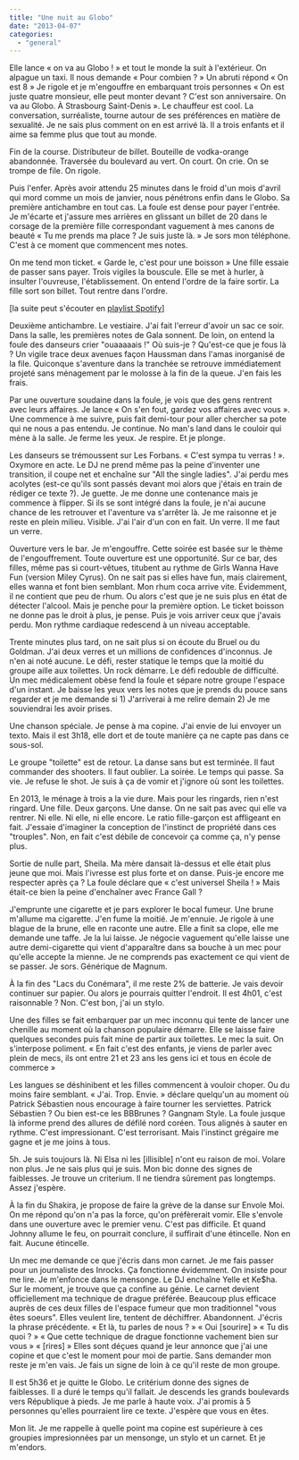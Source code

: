 ```yaml
---
title: "Une nuit au Globo"
date: "2013-04-07"
categories: 
  - "general"
---
```


Elle lance « on va au Globo ! » et tout le monde la suit à l'extérieur. On alpague un taxi. Il nous demande « Pour combien ? » Un abruti répond « On est 8 » Je rigole et je m'engouffre en embarquant trois personnes « On est juste quatre monsieur, elle peut monter devant ? C'est son anniversaire. On va au Globo. À Strasbourg Saint-Denis ». Le chauffeur est cool. La conversation, surréaliste, tourne autour de ses préférences en matière de sexualité. Je ne sais plus comment on en est arrivé là. Il a trois enfants et il aime sa femme plus que tout au monde.

Fin de la course. Distributeur de billet. Bouteille de vodka-orange abandonnée. Traversée du boulevard au vert. On court. On crie. On se trompe de file. On rigole.

Puis l'enfer. Après avoir attendu 25 minutes dans le froid d'un mois d'avril qui mord comme un mois de janvier, nous pénétrons enfin dans le Globo. Sa première antichambre en tout cas. La foule est dense pour payer l'entrée. Je m'écarte et j'assure mes arrières en glissant un billet de 20 dans le corsage de la première fille correspondant vaguement à mes canons de beauté « Tu me prends ma place ? Je suis juste là. » Je sors mon téléphone. C'est à ce moment que commencent mes notes.

On me tend mon ticket. « Garde le, c'est pour une boisson » Une fille essaie de passer sans payer. Trois vigiles la bouscule. Elle se met à hurler, à insulter l'ouvreuse, l'établissement. On entend l'ordre de la faire sortir. La fille sort son billet. Tout rentre dans l'ordre.

\[la suite peut s'écouter en [playlist Spotify](http://open.spotify.com/user/doctorju/playlist/3EM2MVGWheZVP0u2qeBirY "Une nuit au Globo - Spotify")\]

Deuxième antichambre. Le vestiaire. J'ai fait l'erreur d'avoir un sac ce soir. Dans la salle, les premières notes de Gala sonnent. De loin, on entend la foule des danseurs crier "ouaaaaais !" Où suis-je ? Qu'est-ce que je fous là ? Un vigile trace deux avenues façon Haussman dans l'amas inorganisé de la file. Quiconque s'aventure dans la tranchée se retrouve immédiatement projeté sans ménagement par le molosse à la fin de la queue. J'en fais les frais.

Par une ouverture soudaine dans la foule, je vois que des gens rentrent avec leurs affaires. Je lance « On s'en fout, gardez vos affaires avec vous ». Une commence à me suivre, puis fait demi-tour pour aller chercher sa pote qui ne nous a pas entendu. Je continue. No man's land dans le couloir qui mène à la salle. Je ferme les yeux. Je respire. Et je plonge.

Les danseurs se trémoussent sur Les Forbans. « C'est sympa tu verras ! ». Oxymore en acte. Le DJ ne prend même pas la peine d'inventer une transition, il coupe net et enchaîne sur "All the single ladies". J'ai perdu mes acolytes (est-ce qu'ils sont passés devant moi alors que j'étais en train de rédiger ce texte ?). Je guette. Je me donne une contenance mais je commence à flipper. Si ils se sont intégré dans la foule, je n'ai aucune chance de les retrouver et l'aventure va s'arrêter là. Je me raisonne et je reste en plein milieu. Visible. J'ai l'air d'un con en fait. Un verre. Il me faut un verre.

Ouverture vers le bar. Je m'engouffre. Cette soirée est basée sur le thème de l'engouffrement. Toute ouverture est une opportunité. Sur ce bar, des filles, même pas si court-vêtues, titubent au rythme de Girls Wanna Have Fun (version Miley Cyrus). On ne sait pas si elles have fun, mais clairement, elles wanna et font bien semblant. Mon rhum coca arrive vite. Évidemment, il ne contient que peu de rhum. Ou alors c'est que je ne suis plus en état de détecter l'alcool. Mais je penche pour la première option. Le ticket boisson ne donne pas le droit à plus, je pense. Puis je vois arriver ceux que j'avais perdu. Mon rythme cardiaque redescend à un niveau acceptable.

Trente minutes plus tard, on ne sait plus si on écoute du Bruel ou du Goldman. J'ai deux verres et un millions de confidences d'inconnus. Je n'en ai noté aucune. Le défi, rester statique le temps que la moitié du groupe aille aux toilettes. Un rock démarre. Le défi redouble de difficulté. Un mec médicalement obèse fend la foule et sépare notre groupe l'espace d'un instant. Je baisse les yeux vers les notes que je prends du pouce sans regarder et je me demande si 1) J'arriverai à me relire demain 2) Je me souviendrai les avoir prises.

Une chanson spéciale. Je pense à ma copine. J'ai envie de lui envoyer un texto. Mais il est 3h18, elle dort et de toute manière ça ne capte pas dans ce sous-sol.

Le groupe "toilette" est de retour. La danse sans but est terminée. Il faut commander des shooters. Il faut oublier. La soirée. Le temps qui passe. Sa vie. Je refuse le shot. Je suis à ça de vomir et j'ignore où sont les toilettes.

En 2013, le ménage à trois a la vie dure. Mais pour les ringards, rien n'est ringard. Une fille. Deux garçons. Une danse. On ne sait pas avec qui elle va rentrer. Ni elle. Ni elle, ni elle encore. Le ratio fille-garçon est affligeant en fait. J'essaie d'imaginer la conception de l'instinct de propriété dans ces "trouples". Non, en fait c'est débile de concevoir ça comme ça, n'y pense plus.

Sortie de nulle part, Sheila. Ma mère dansait là-dessus et elle était plus jeune que moi. Mais l'ivresse est plus forte et on danse. Puis-je encore me respecter après ça ? La foule déclare que « c'est universel Sheila ! » Mais était-ce bien la peine d'enchaîner avec France Gall ?

J'emprunte une cigarette et je pars explorer le bocal fumeur. Une brune m'allume ma cigarette. J'en fume la moitié. Je m'ennuie. Je rigole à une blague de la brune, elle en raconte une autre. Elle a finit sa clope, elle me demande une taffe. Je la lui laisse. Je négocie vaguement qu'elle laisse une autre demi-cigarette qui vient d'apparaître dans sa bouche à un mec pour qu'elle accepte la mienne. Je ne comprends pas exactement ce qui vient de se passer. Je sors. Générique de Magnum.

À la fin des "Lacs du Conémara", il me reste 2% de batterie. Je vais devoir continuer sur papier. Ou alors je pourrais quitter l'endroit. Il est 4h01, c'est raisonnable ? Non. C'est bon, j'ai un stylo.

Une des filles se fait embarquer par un mec inconnu qui tente de lancer une chenille au moment où la chanson populaire démarre. Elle se laisse faire quelques secondes puis fait mine de partir aux toilettes. Le mec la suit. On s'interpose poliment. « En fait c'est des enfants, je viens de parler avec plein de mecs, ils ont entre 21 et 23 ans les gens ici et tous en école de commerce »

Les langues se déshinibent et les filles commencent à vouloir choper. Ou du moins faire semblant. « J'ai. Trop. Envie. » déclare quelqu'un au moment où Patrick Sébastien nous encourage à faire tourner les serviettes. Patrick Sébastien ? Ou bien est-ce les BBBrunes ? Gangnam Style. La foule jusque là informe prend des allures de défilé nord coréen. Tous alignés à sauter en rythme. C'est impressionant. C'est terrorisant. Mais l'instinct grégaire me gagne et je me joins à tous.

5h. Je suis toujours là. Ni Elsa ni les \[illisible\] n'ont eu raison de moi. Volare non plus. Je ne sais plus qui je suis. Mon bic donne des signes de faiblesses. Je trouve un criterium. Il ne tiendra sûrement pas longtemps. Assez j'espère.

À la fin du Shakira, je propose de faire la grève de la danse sur Envole Moi. On me répond qu'on n'a pas la force, qu'on préfèrerait vomir. Elle s'envole dans une ouverture avec le premier venu. C'est pas difficile. Et quand Johnny allume le feu, on pourrait conclure, il suffirait d'une étincelle. Non en fait. Aucune étincelle.

Un mec me demande ce que j'écris dans mon carnet. Je me fais passer pour un journaliste des Inrocks. Ça fonctionne évidemment. On insiste pour me lire. Je m'enfonce dans le mensonge. Le DJ enchaîne Yelle et Ke$ha. Sur le moment, je trouve que ça confine au génie. Le carnet devient officiellement ma technique de drague préférée. Beaucoup plus efficace auprès de ces deux filles de l'espace fumeur que mon traditionnel "vous êtes soeurs". Elles veulent lire, tentent de déchiffrer. Abandonnent. J'écris la phrase précédente. « Et là, tu parles de nous ? » « Oui \[sourire\] » « Tu dis quoi ? » « Que cette technique de drague fonctionne vachement bien sur vous » « \[rires\] » Elles sont déçues quand je leur annonce que j'ai une copine et que c'est le moment pour moi de partie. Sans demander mon reste je m'en vais. Je fais un signe de loin à ce qu'il reste de mon groupe.

Il est 5h36 et je quitte le Globo. Le critérium donne des signes de faiblesses. Il a duré le temps qu'il fallait. Je descends les grands boulevards vers République à pieds. Je me parle à haute voix. J'ai promis à 5 personnes qu'elles pourraient lire ce texte. J'espère que vous en êtes.

Mon lit. Je me rappelle à quelle point ma copine est supérieure à ces groupies impresionnées par un mensonge, un stylo et un carnet. Et je m'endors.
